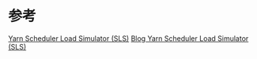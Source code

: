 # 参考

[Yarn Scheduler Load Simulator (SLS)](http://hadoop.apache.org/docs/stable/hadoop-sls/SchedulerLoadSimulator.html)
[Blog Yarn Scheduler Load Simulator (SLS)](https://blog.csdn.net/diyinqian/article/details/78894713)
